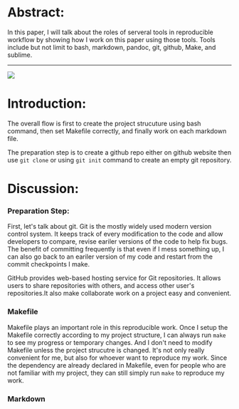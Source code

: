 # Abstract:
In this paper, I will talk about the roles of serveral tools in reproducible workflow by showing how I work on this paper using those tools. Tools include but not limit to bash, markdown, pandoc, git, github, Make, and sublime.

*** 



![](https://raw.githubusercontent.com/ucb-stat159/stat159-fall-2016/master/projects/proj01/images/git-logo.png)


# Introduction:
The overall flow is first to create the project strucuture using bash command, then set Makefile correctly, and finally work on each markdown file.

The preparation step is to create a github repo either on github website then use 
```git clone``` or using ```git init``` command to create an empty git repository.


# Discussion:

### Preparation Step:
First, let's talk about git. Git is the mostly widely used modern version control system. It keeps track of every modification to the code and allow developers to compare, revise eariler versions of the code to help fix bugs. The benefit of committing frequently is that even if I mess something up, I can also go back to an eariler version of my code and restart from the commit checkpoints I make.

GitHub provides web-based hosting service for Git repositories. It allows users to share repositories with others, and access other user's repositories.It also make collaborate work on a project easy and convenient.

### Makefile
Makefile plays an important role in this reproducible work. Once I setup the Makefile correctly according to my project structure, I can always run ```make``` to see my progress or temporary changes. And I don't need to modify Makefile unless the project strucutre is changed. It's not only really convenient for me, but also for whoever want to reproduce my work. Since the dependency are already declared in Makefile, even for people who are not familiar with my project, they can still simply run ```make``` to reproduce my work.


### Markdown